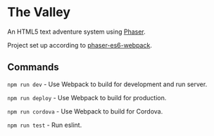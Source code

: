 # The Valley
An HTML5 text adventure system using [Phaser](https://github.com/photonstorm/phaser).

Project set up according to [phaser-es6-webpack](https://github.com/lean/phaser-es6-webpack).

## Commands
`npm run dev` - Use Webpack to build for development and run server.

`npm run deploy` - Use Webpack to build for production.

`npm run cordova` - Use Webpack to build for Cordova.

`npm run test` - Run eslint.
